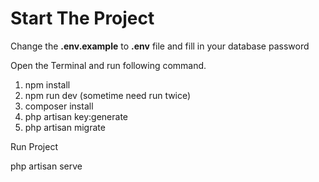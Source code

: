 
# Start The Project
Change the **.env.example** to  **.env** file and fill in your database password

Open the Terminal and run following command.
1. npm install
2. npm run dev (sometime need run twice)
3. composer install
4. php artisan key:generate
5. php artisan migrate

Run Project

php artisan serve






